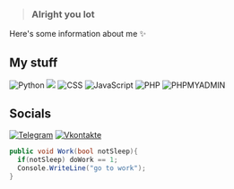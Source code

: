 > ### Alright you lot
Here's some information about me ✨

## My stuff
![Python](https://img.shields.io/badge/-Python-2d333b?style=for-the-badge&logo=python)
<img src="https://img.shields.io/badge/HTML-2d333b?style=for-the-badge&logo=html5"/>
![CSS](https://img.shields.io/badge/-CSS-2d333b?style=for-the-badge&logo=css3)
![JavaScript](https://img.shields.io/badge/-JavaScript-2d333b?style=for-the-badge&logo=JavaScript)
![PHP](https://img.shields.io/badge/-PHP-2d333b?style=for-the-badge&logo=PHP)
![PHPMYADMIN](https://img.shields.io/badge/-PHPMYADMIN-2d333b?style=for-the-badge&logo=PHPMyAdmin)
## Socials
[![Telegram](https://img.shields.io/badge/-Telegram-2d333b?style=for-the-badge&logo=telegram&logoColor=27A0D9)](https://t.me/scffs)
[![Vkontakte](https://img.shields.io/badge/-Vkontakte-2d333b?style=for-the-badge&logo=Vk&logoColor=4F7DB3)](https://vk.com/scoffs)

```C#
public void Work(bool notSleep){
  if(notSleep) doWork == 1;
  Console.WriteLine("go to work");
}
```
